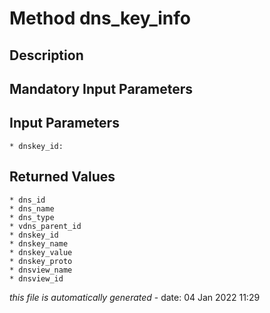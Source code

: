 # Method dns_key_info

## Description
	

## Mandatory Input Parameters

## Input Parameters
	* dnskey_id:

## Returned Values
	* dns_id
	* dns_name
	* dns_type
	* vdns_parent_id
	* dnskey_id
	* dnskey_name
	* dnskey_value
	* dnskey_proto
	* dnsview_name
	* dnsview_id


*this file is automatically generated* - date: 04 Jan 2022 11:29